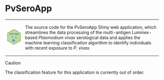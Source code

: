 # PvSeroApp

<div align="center">
    <table >
     <tr>
        <td><img src="www/PvSeroApp.png" alt="Logo" width="150" style="margin-right: 15px;"></td>
                <td> <p>The source code for the PvSeroApp Shiny web application, which streamlines the data processing of the multi-antigen Luminex-based <em>Plasmodium vivax</em> serological data and applies the machine learning classification algorithm to identify individuals with recent exposure to <em>P. vivax</em>.</p></td>
     </tr>
    </table>
    </div>

>[!CAUTION]
>The classification feature for this application is currently out of order. 
